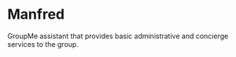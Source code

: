 # Manfred

GroupMe assistant that provides basic administrative and concierge
services to the group.